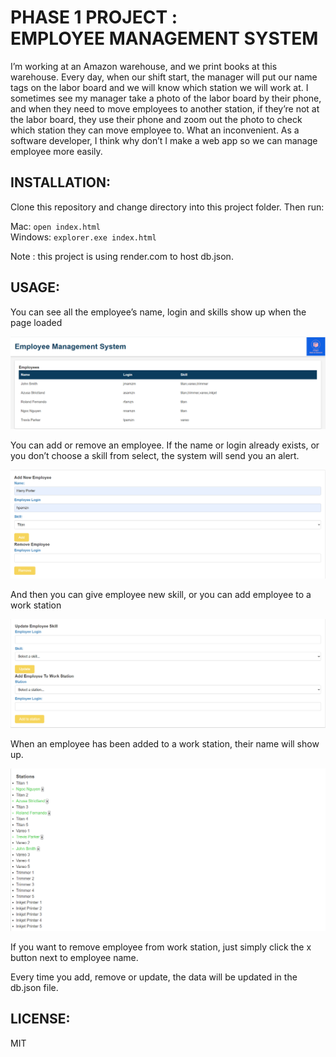 # PHASE 1 PROJECT : <br> EMPLOYEE MANAGEMENT SYSTEM

I’m working at an Amazon warehouse, and we print books at this warehouse. Every day, when our shift start, the manager will put our name tags on the labor board and we will know which station we will work at. I sometimes see my manager take a photo of the labor board by their phone, and when they need to move employees to another station, if they’re not at the labor board, they use their phone and zoom out the photo to check which station they can move employee to. What an inconvenient. As a software developer, I think why don’t I make a web app so we can manage employee more easily.

## INSTALLATION:

Clone this repository and change directory into this project folder. Then run:

Mac: `open index.html`<br>
Windows: `explorer.exe index.html`

Note : this project is using render.com to host db.json.

## USAGE:

You can see all the employee’s name, login and skills show up when the page loaded

![employees info](/readme_photo/employees.png)

You can add or remove an employee. If the name or login already exists, or you don’t choose a skill from select, the system will send you an alert.

![add-remove employee](/readme_photo/add-remove.png)

And then you can give employee new skill, or you can add employee to a work station

![update new skill or add to work station](/readme_photo/update.png)

When an employee has been added to a work station, their name will show up.

![work station](/readme_photo/station.png)

If you want to remove employee from work station, just simply click the x button next to employee name.

Every time you add, remove or update, the data will be updated in the db.json file.


## LICENSE:

MIT
